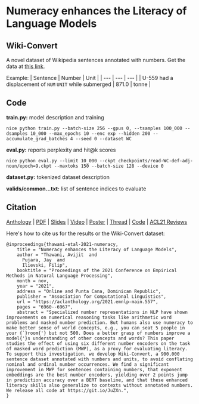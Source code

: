 # Numeracy enhances the Literacy of Language Models

## Wiki-Convert

A novel dataset of Wikipedia sentences annotated with numbers. Get the data at [this link](https://drive.google.com/drive/folders/1FINtp5yC8J-ObLZ8p1Q0Oij9ttav1w91?usp=sharing).

Example:
| Sentence | Number | Unit |
| --- | --- | --- |
| U-559 had a displacement of `NUM` `UNIT` while submerged | 871.0 | tonne |

## Code

**train.py:** model description and training
```
nice python train.py --batch-size 256 --gpus 0, --tsamples 100_000 --dsamples 10_000 --max_epochs 10 --enc exp --hidden 200 --accumulate_grad_batches 4 --seed 0 --dataset WC
```
**eval.py:** reports perplexity and hit@k scores
```
nice python eval.py --limit 10_000 --ckpt checkpoints/read-WC-def-adj-noun/epoch=9.ckpt --maxtoks 150 --batch-size 128 --device 0
```
**dataset.py:** tokenized dataset description

**valids/common...txt:** list of sentence indices to evaluate

## Citation

[Anthology](https://aclanthology.org/2021.emnlp-main.557/) | [PDF](https://aclanthology.org/2021.emnlp-main.557.pdf) | [Slides](https://drive.google.com/file/d/1-GIUOTRLavVzA_ynQ0HqTR_RMq2GezOI/view?usp=sharing) | [Video](https://drive.google.com/file/d/1QluCr79hAHkA_oCwD6JHUBQAQ81rMste/view?usp=sharing) | [Poster](https://drive.google.com/file/d/1DntS8pRlpsRnO3UpYZeo3wzAOJiHLfY1/view?usp=sharing) | [Thread](https://twitter.com/thawani_avijit/status/1434168008046301185) | [Code](https://github.com/avi-jit/numeracy-literacy) | [ACL21 Reviews](https://drive.google.com/file/d/1IUv9Rk3VqxceP58NyrEENAcr30P0etis/view?usp=sharing) 

Here's how to cite us for the results or the Wiki-Convert dataset:
```
@inproceedings{thawani-etal-2021-numeracy,
    title = "Numeracy enhances the Literacy of Language Models",
    author = "Thawani, Avijit  and
      Pujara, Jay  and
      Ilievski, Filip",
    booktitle = "Proceedings of the 2021 Conference on Empirical Methods in Natural Language Processing",
    month = nov,
    year = "2021",
    address = "Online and Punta Cana, Dominican Republic",
    publisher = "Association for Computational Linguistics",
    url = "https://aclanthology.org/2021.emnlp-main.557",
    pages = "6960--6967",
    abstract = "Specialized number representations in NLP have shown improvements on numerical reasoning tasks like arithmetic word problems and masked number prediction. But humans also use numeracy to make better sense of world concepts, e.g., you can seat 5 people in your {`}room{'} but not 500. Does a better grasp of numbers improve a model{'}s understanding of other concepts and words? This paper studies the effect of using six different number encoders on the task of masked word prediction (MWP), as a proxy for evaluating literacy. To support this investigation, we develop Wiki-Convert, a 900,000 sentence dataset annotated with numbers and units, to avoid conflating nominal and ordinal number occurrences. We find a significant improvement in MWP for sentences containing numbers, that exponent embeddings are the best number encoders, yielding over 2 points jump in prediction accuracy over a BERT baseline, and that these enhanced literacy skills also generalize to contexts without annotated numbers. We release all code at https://git.io/JuZXn.",
}
```
